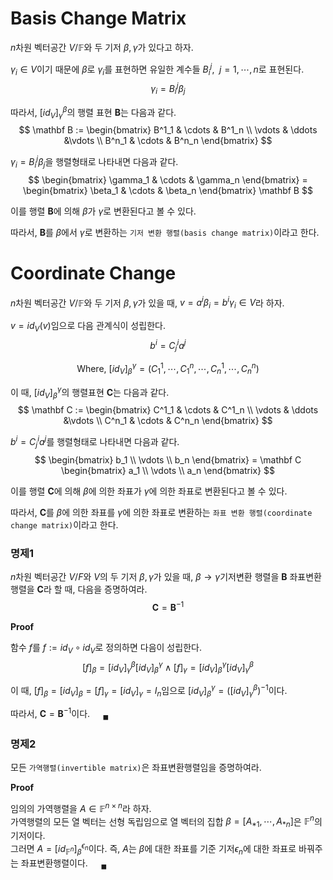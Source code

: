 # Basis Change Matrix
$n$차원 벡터공간 $V/ \mathbb F$와 두 기저 $\beta, \gamma$가 있다고 하자.

$\gamma_i \in V$이기 때문에 $\beta$로 $\gamma_i$를 표현하면 유일한 계수들 $B_i^j, \enspace j = 1, \cdots, n$로 표현된다.
$$ \gamma_i = B^j_i \beta_j $$

따라서, $[id_V]_\gamma^\beta$의 행렬 표현 $\mathbf B$는 다음과 같다.
$$ \mathbf B := \begin{bmatrix} B^1_1 & \cdots & B^1_n \\ \vdots & \ddots &\vdots \\ B^n_1 & \cdots & B^n_n  \end{bmatrix} $$

$\gamma_i = B^j_i \beta_j$을 행렬형태로 나타내면 다음과 같다.
$$ \begin{bmatrix} \gamma_1 & \cdots & \gamma_n \end{bmatrix} = \begin{bmatrix} \beta_1 & \cdots & \beta_n \end{bmatrix} \mathbf B $$

이를 행렬 $\mathbf B$에 의해 $\beta$가 $\gamma$로 변환된다고 볼 수 있다.

따라서, $\mathbf B$를 $\beta$에서 $\gamma$로 변환하는 `기저 변환 행렬(basis change matrix)`이라고 한다.

# Coordinate Change
$n$차원 벡터공간 $V/ \mathbb F$와 두 기저 $\beta, \gamma$가 있을 때,  $v = a^i \beta_i = b^i \gamma_i \in V$라 하자.

$v= id_V(v)$임으로 다음 관계식이 성립한다.
$$  b^i = C^i_j a^j $$

$$ \text{Where, } [id_V]_\beta^\gamma = (C^1_1, \cdots, C^n_1, \cdots, C^1_n, \cdots, C^n_n) $$

이 때,  $[id_V]_\beta^\gamma$의 행렬표현 $\mathbf C$는 다음과 같다.
$$ \mathbf C := \begin{bmatrix} C^1_1 & \cdots & C^1_n \\ \vdots & \ddots &\vdots \\ C^n_1 & \cdots & C^n_n  \end{bmatrix} $$

$b^i = C^i_j a^j$를 행렬형태로 나타내면 다음과 같다.
$$ \begin{bmatrix} b_1 \\ \vdots \\ b_n \end{bmatrix} = \mathbf C \begin{bmatrix} a_1 \\ \vdots \\ a_n \end{bmatrix} $$

이를 행렬 $\mathbf C$에 의해 $\beta$에 의한 좌표가 $\gamma$에 의한 좌표로 변환된다고 볼 수 있다.

따라서, $\mathbf C$를 $\beta$에 의한 좌표를 $\gamma$에 의한 좌표로 변환하는 `좌표 변환 행렬(coordinate change matrix)`이라고 한다.

### 명제1
$n$차원 벡터공간 $V/F$와 $V$의 두 기저 $\beta,\gamma$가 있을 때, $\beta \rightarrow \gamma$기저변환 행렬을 $\mathbf B$ 좌표변환 행렬을 $\mathbf C$라 할 때, 다음을 증명하여라.
$$ \mathbf C = \mathbf B^{-1} $$

**Proof**

함수 $f$를 $f := id_V \circ id_V$로 정의하면 다음이 성립한다.
$$ [f]_\beta = [id_V]^\beta_\gamma [id_V]^\gamma_\beta \land [f]_\gamma = [id_V]^\gamma_\beta [id_V]^\beta_\gamma $$

이 때,  $[f]_\beta = [id_V]_\beta = [f]_\gamma = [id_V]_\gamma = I_n$임으로 $[id_V]^\gamma_\beta = \left( [id_V]^\beta_\gamma \right)^{-1}$이다. 

따라서, $\mathbf C = \mathbf B^{-1}$이다. $\quad {_\blacksquare}$

### 명제2
모든 `가역행렬(invertible matrix)`은 좌표변환행렬임을 증명하여라.

**Proof**

임의의 가역행렬을 $A \in \mathbb F^{n \times n}$라 하자.   
가역행렬의 모든 열 벡터는 선형 독립임으로 열 벡터의 집합 $\beta=[A_{*1}, \cdots, A_{*n}]$은 $\mathbb F^n$의 기저이다.  
그러면 $A = [id_{\mathbb F^n}]_\beta^{\epsilon_n}$이다. 즉, $A$는 $\beta$에 대한 좌표를 기준 기저$\epsilon_n$에 대한 좌표로 바꿔주는 좌표변환행렬이다. $\quad {_\blacksquare}$

